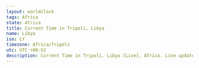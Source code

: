```yaml
---
layout: worldclock
tags: Africa
state: Africa
title: Current Time in Tripoli, Libya
name: Libya
iso: LY
timezone: Africa/Tripoli
utc: UTC +00:52
description: Current Time in Tripoli, Libya [Live], Africa. Live update now time in Tripoli, timezone Africa/Tripoli, UTC +00:52, Country ISO code & Current Local Time.
---
```


